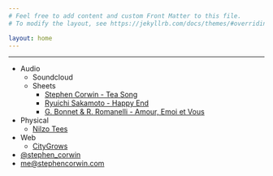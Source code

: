 ```yaml
---
# Feel free to add content and custom Front Matter to this file.
# To modify the layout, see https://jekyllrb.com/docs/themes/#overriding-theme-defaults

layout: home
---
```

***
- Audio
  - Soundcloud
  - Sheets
      - [Stephen Corwin - Tea Song](/sheets/stephen-corwin-tea-song.pdf)
      - [Ryuichi Sakamoto - Happy End](/sheets/ryuichi-sakamoto-happy-end.pdf)
      - [G. Bonnet & R. Romanelli - Amour, Emoi et Vous](/sheets/amour-emoi-et-vous.pdf)
- Physical
  - [Nilzo Tees](https://nilzotees.com)
- Web
  - [CityGrows](https://citygro.ws)
- [@stephen_corwin](https://twitter.com/Stephen_Corwin)
- [me@stephencorwin.com](mailto:me@stephencorwin.com)